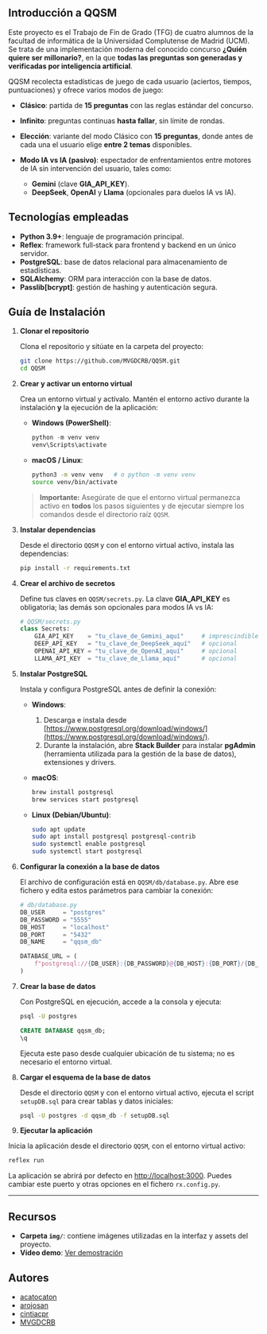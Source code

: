 ## Introducción a QQSM

Este proyecto es el Trabajo de Fin de Grado (TFG) de cuatro alumnos de la facultad de informática de la Universidad Complutense de Madrid (UCM). Se trata de una implementación moderna del conocido concurso **¿Quién quiere ser millonario?**, en la que **todas las preguntas son generadas y verificadas por inteligencia artificial**.

QQSM recolecta estadísticas de juego de cada usuario (aciertos, tiempos, puntuaciones) y ofrece varios modos de juego:

* **Clásico**: partida de **15 preguntas** con las reglas estándar del concurso.

* **Infinito**: preguntas continuas **hasta fallar**, sin límite de rondas.

* **Elección**: variante del modo Clásico con **15 preguntas**, donde antes de cada una el usuario elige **entre 2 temas** disponibles.

* **Modo IA vs IA (pasivo)**: espectador de enfrentamientos entre motores de IA sin intervención del usuario, tales como:

  * **Gemini** (clave **GIA\_API\_KEY**).
  * **DeepSeek**, **OpenAI** y **Llama** (opcionales para duelos IA vs IA).

## Tecnologías empleadas

* **Python 3.9+**: lenguaje de programación principal.
* **Reflex**: framework full‑stack para frontend y backend en un único servidor.
* **PostgreSQL**: base de datos relacional para almacenamiento de estadísticas.
* **SQLAlchemy**: ORM para interacción con la base de datos.
* **Passlib\[bcrypt]**: gestión de hashing y autenticación segura.

## Guía de Instalación

1. **Clonar el repositorio**

   Clona el repositorio y sitúate en la carpeta del proyecto:

   ```bash
   git clone https://github.com/MVGDCRB/QQSM.git
   cd QQSM
   ```

2. **Crear y activar un entorno virtual**

   Crea un entorno virtual y actívalo. Mantén el entorno activo durante la instalación **y** la ejecución de la aplicación:

   * **Windows (PowerShell)**:

     ```powershell
     python -m venv venv
     venv\Scripts\activate
     ```
   * **macOS / Linux**:

     ```bash
     python3 -m venv venv   # o python -m venv venv
     source venv/bin/activate
     ```

   > **Importante:** Asegúrate de que el entorno virtual permanezca activo en **todos** los pasos siguientes y de ejecutar siempre los comandos desde el directorio raíz `QQSM`.

3. **Instalar dependencias**

   Desde el directorio `QQSM` y con el entorno virtual activo, instala las dependencias:

   ```bash
   pip install -r requirements.txt
   ```

4. **Crear el archivo de secretos**

   Define tus claves en `QQSM/secrets.py`. La clave **GIA\_API\_KEY** es obligatoria; las demás son opcionales para modos IA vs IA:

   ```python
   # QQSM/secrets.py
   class Secrets:
       GIA_API_KEY    = "tu_clave_de_Gemini_aquí"     # imprescindible
       DEEP_API_KEY   = "tu_clave_de_DeepSeek_aquí"   # opcional
       OPENAI_API_KEY = "tu_clave_de_OpenAI_aquí"     # opcional
       LLAMA_API_KEY  = "tu_clave_de_Llama_aquí"      # opcional
   ```

5. **Instalar PostgreSQL**

   Instala y configura PostgreSQL antes de definir la conexión:

   * **Windows**:

     1. Descarga e instala desde [https://www.postgresql.org/download/windows/](https://www.postgresql.org/download/windows/).
     2. Durante la instalación, abre **Stack Builder** para instalar **pgAdmin** (herramienta utilizada para la gestión de la base de datos), extensiones y drivers.

   * **macOS**:

     ```bash
     brew install postgresql
     brew services start postgresql
     ```

   * **Linux (Debian/Ubuntu)**:

     ```bash
     sudo apt update
     sudo apt install postgresql postgresql-contrib
     sudo systemctl enable postgresql
     sudo systemctl start postgresql
     ```

6. **Configurar la conexión a la base de datos**

   El archivo de configuración está en `QQSM/db/database.py`. Abre ese fichero y edita estos parámetros para cambiar la conexión:

   ```python
   # db/database.py
   DB_USER     = "postgres"
   DB_PASSWORD = "5555"
   DB_HOST     = "localhost"
   DB_PORT     = "5432"
   DB_NAME     = "qqsm_db"

   DATABASE_URL = (
       f"postgresql://{DB_USER}:{DB_PASSWORD}@{DB_HOST}:{DB_PORT}/{DB_NAME}"
   )
   ```

7. **Crear la base de datos**

   Con PostgreSQL en ejecución, accede a la consola y ejecuta:

   ```bash
   psql -U postgres
   ```

   ```sql
   CREATE DATABASE qqsm_db;
   \q
   ```

   Ejecuta este paso desde cualquier ubicación de tu sistema; no es necesario el entorno virtual.

8. **Cargar el esquema de la base de datos**

   Desde el directorio `QQSM` y con el entorno virtual activo, ejecuta el script `setupDB.sql` para crear tablas y datos iniciales:

   ```bash
   psql -U postgres -d qqsm_db -f setupDB.sql
   ```

9. **Ejecutar la aplicación**

Inicia la aplicación desde el directorio `QQSM`, con el entorno virtual activo:

```bash
reflex run
```

La aplicación se abrirá por defecto en [http://localhost:3000](http://localhost:3000). Puedes cambiar este puerto y otras opciones en el fichero `rx.config.py`.

---

## Recursos

- **Carpeta `img/`**: contiene imágenes utilizadas en la interfaz y assets del proyecto.
- **Vídeo demo**: [Ver demostración](https://youtu.be/XMeuNWvVXZc)


## Autores

* [acatocaton](https://github.com/acatocaton)
* [arojosan](https://github.com/arojosan)
* [cintiacpr](https://github.com/cintiacpr)
* [MVGDCRB](https://github.com/MVGDCRB)

